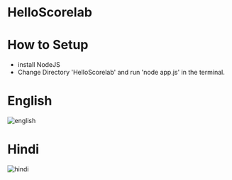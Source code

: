 # HelloScorelab

# How to Setup
- install NodeJS
- Change Directory 'HelloScorelab' and run 'node app.js' in the terminal.

# English
![english](https://user-images.githubusercontent.com/17242746/47379829-9d6b2880-d719-11e8-8abd-a1202309ebcb.png)

# Hindi
![hindi](https://user-images.githubusercontent.com/17242746/47379830-9d6b2880-d719-11e8-8e9b-128335154e9a.png)
